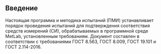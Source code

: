 ## Введение
Настоящая программа и методика испытаний (ПМИ) устанавливает порядок проведения испытаний для подтверждения соответствия средств измерений (СИ), обрабатываемых в программной среде MetLab, установленным требованиям. Документ составлен в соответствии с требованиями ГОСТ 8.563, ГОСТ 8.009, ГОСТ 19.101 и ГОСТ 2.114-2016.
